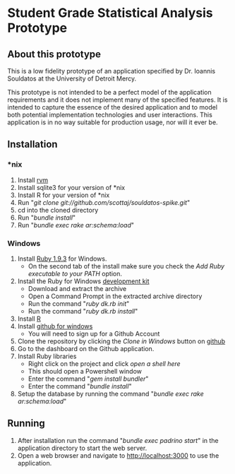 # Student Grade Statistical Analysis Prototype #

## About this prototype ##
This is a low fidelity prototype of an application specified by Dr. Ioannis Souldatos at the University of Detroit Mercy.

This prototype is not intended to be a perfect model of the application requirements and it does not implement many of the specified features. It is intended to capture the essence of the desired application and to model both potential implementation technologies and user interactions. This application is in no way suitable for production usage, nor will it ever be.

## Installation ##

### *nix ###
1. Install [rvm](rvm.io)
1. Install sqlite3 for your version of *nix
1. Install R for your version of *nix
1. Run "_git clone git://github.com/scottaj/souldatos-spike.git_"
1. cd into the cloned directory
1. Run "_bundle install_"
1. Run "_bundle exec rake ar:schema:load_"

### Windows ###
1. Install [Ruby 1.9.3](http://rubyinstaller.org/downloads/) for Windows.
   * On the second tab of the install make sure you check the _Add Ruby executable to your PATH_ option.
1. Install the Ruby for Windows [development kit](http://rubyinstaller.org/downloads/)
   * Download and extract the archive
   * Open a Command Prompt in the extracted archive directory
   * Run the command "_ruby dk.rb init_"
   * Run the command "_ruby dk.rb install_"
1. Install [R](http://cran.r-project.org/bin/windows/base/)
1. Install [github for windows](http://windows.github.com/)
   * You will need to sign up for a Github Account
1. Clone the repository by clicking the _Clone in Windows_ button on [github](https://github.com/scottaj/souldatos-spike)
1. Go to the dashboard on the Github application.
1. Install Ruby libraries
   * Right click on the project and click _open a shell here_
   * This should open a Powershell window
   * Enter the command "_gem install bundler_"
   * Enter the command "_bundle install_"
1. Setup the database by running the command "_bundle exec rake ar:schema:load_"
   
## Running ##

1. After installation run the command "_bundle exec padrino start_" in the application directory to start the web server.
1. Open a web browser and navigate to [http://localhost:3000](http://localhost:3000) to use the application.
